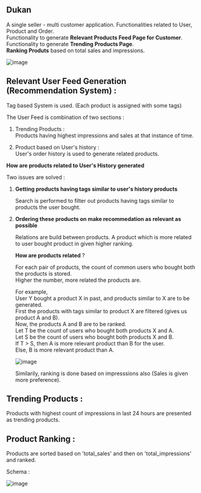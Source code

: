 ## Dukan

A single seller - multi customer application. Functionalities related to User, Product and Order.<br />
Functionality to generate **Relevant Products Feed Page for Customer**. <br />
Functionality to generate **Trending Products Page**.<br />
**Ranking Produts** based on total sales and impressions.

![image](https://github.com/sacihn173/dukaanSpringBoot/assets/73626851/cc5631c1-9f37-4d6a-b4a2-7f8b769611dc)

## Relevant User Feed Generation (Recommendation System) :

Tag based System is used. (Each product is assigned with some tags)   

The User Feed is combination of two sections : 
1. Trending Products : <br />
   Products having highest impressions and sales at that instance of time.
   
2. Product based on User's history : <br />
   User's order history is used to generate related products.<br />

**How are products related to User's History generated**<br/>

Two issues are solved :

1. **Getting products having tags similar to user's history products**<br />
   
   Search is performed to filter out products having tags similar to products the user bought.

2. **Ordering these products on make recommedation as relevant as possible**<br />

   Relations are build between products. A product which is more related to user bought product in given higher ranking.<br/>
   
   **How are products related** ? <br />

   For each pair of products, the count of common users who bought both the products is stored.<br/>
   Higher the number, more related the products are.
   
   For example, <br/>
   User Y bought a product X in past, and products similar to X are to be generated.<br/>
   First the products with tags similar to product X are filtered (gives us product A and B).<br/>
   Now, the products A and B are to be ranked.<br/>
   Let T be the count of users who bought both products X and A.<br/>
   Let S be the count of users who bought both products X and B.<br/>
   If T > S, then A is more relevant product than B for the user.<br/>
   Else, B is more relevant product than A.<br/>

   ![image](https://github.com/sacihn173/dukaanSpringBoot/assets/73626851/edca9147-67d1-4a0c-8adb-80362e3d029e)



   
   Similarily, ranking is done based on impresssions also (Sales is given more preference).<br/>

   
Trending Products :
-
Products with highest count of impressions in last 24 hours are presented as trending products.<br />

Product Ranking :
-
Products are sorted based on 'total_sales' and then on 'total_impressions' and ranked.<br />


Schema :

![image](https://github.com/sacihn173/dukaanSpringBoot/assets/73626851/38dcb938-60eb-4649-a687-2643e9528df6)


